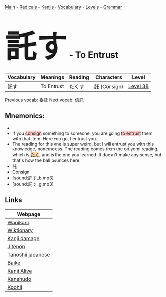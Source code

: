 <style> bigfont {font-size: 100px}</style>
[Main](../README.md) -
[Radicals](../radicals.md) -
[Kanjis](../kanjis.md) -
[Vocabulary](../vocabulary.md) -
[Levels](../levels.md) -
[Grammar](../grammar.md)
# <bigfont> 託す</bigfont> - To Entrust 

| Vocabulary | Meanings | Reading | Characters | Level |
| --- | --- | --- | --- | --- |
| 託す | To Entrust | たくす |  [託](../kanjis/託.md) (Consign) | [Level 38](../levels/wk_level38.md) |

Previous vocab: [委託](委託.md) Next vocab: [信託](信託.md) 

## Mnemonics:

* 
* If you <span style="background-color:#ffcccb"> consign</span> something to someone, you are going <span style="background-color:#ffcccb"> to entrust</span> them with that item. Here you go, I entrust you.
* The reading for this one is super weird, but I will entrust you with this knowledge, nonetheless. The reading comes from the on'yomi reading, which is <span style="background-color:#fed8b1"> [たく](https://jisho.org/search/たく)</span>, and is the one you learned. It doesn't make any sense, but that's how the ball bounces here.
* 託
* Consign
* [sound:託す_b.mp3]
* [sound:託す_g.mp3]


## Links 

| Webpage |
| --- |
| [Wanikani          ](https://www.wanikani.com/kanji/託す) |
| [Wiktionary        ](https://en.wiktionary.org/wiki/託す) |
| [Kanji damage      ](http://www.kanjidamage.com/kanji/search?utf8=✓&q=託す) |
| [Jitenon           ](https://jitenon.com/kanji/託す) |
| [Tanoshii japanese ](https://www.tanoshiijapanese.com/dictionary/kanji.cfm?k=託す) |
| [Baike             ](https://baike.baidu.com/item/託す) |
| [Kanji Alive       ](https://app.kanjialive.com/託す) |
| [Kanshudo          ](https://www.kanshudo.com/searchmn?q=託す) |
| [Koohii            ](https://kanji.koohii.com/study/kanji/託す) |

